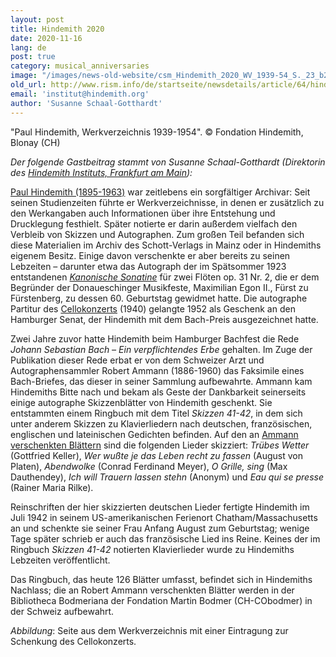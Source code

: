 ```yaml
---
layout: post
title: Hindemith 2020
date: 2020-11-16
lang: de
post: true
category: musical_anniversaries
image: "/images/news-old-website/csm_Hindemith_2020_WV_1939-54_S._23_b2062ac305.png"
old_url: http://www.rism.info/de/startseite/newsdetails/article/64/hindemith-2020.html
email: 'institut@hindemith.org'
author: 'Susanne Schaal-Gotthardt'
---
```


"Paul Hindemith, Werkverzeichnis 1939-1954". © Fondation Hindemith, Blonay (CH)

_Der folgende Gastbeitrag stammt von Susanne Schaal-Gotthardt (Direktorin des [Hindemith Instituts, Frankfurt am Main](https://www.hindemith.info/de/institut/)):_   
  
[Paul Hindemith (1895-1963)](https://opac.rism.info/search?author=Hindemith+Paul) war zeitlebens ein sorgfältiger Archivar: Seit seinen Studienzeiten führte er Werkverzeichnisse, in denen er zusätzlich zu den Werkangaben auch Informationen über ihre Entstehung und Drucklegung festhielt. Später notierte er darin außerdem vielfach den Verbleib von Skizzen und Autographen. Zum großen Teil befanden sich diese Materialien im Archiv des Schott-Verlags in Mainz oder in Hindemiths eigenem Besitz. Einige davon verschenkte er aber bereits zu seinen Lebzeiten – darunter etwa das Autograph der im Spätsommer 1923 entstandenen [_Kanonische Sonatine_](https://opac.rism.info/search?id=450036569&View=rism) für zwei Flöten op. 31 Nr. 2, die er dem Begründer der Donaueschinger Musikfeste, Maximilian Egon II., Fürst zu Fürstenberg, zu dessen 60. Geburtstag gewidmet hatte. Die autographe Partitur des [Cellokonzerts](https://opac.rism.info/search?id=450035874&View=rism) (1940) gelangte 1952 als Geschenk an den Hamburger Senat, der Hindemith mit dem Bach-Preis ausgezeichnet hatte.

Zwei Jahre zuvor hatte Hindemith beim Hamburger Bachfest die Rede _Johann Sebastian Bach – Ein verpflichtendes Erbe_ gehalten. Im Zuge der Publikation dieser Rede erbat er von dem Schweizer Arzt und Autographensammler Robert Ammann (1886-1960) das Faksimile eines Bach-Briefes, das dieser in seiner Sammlung aufbewahrte. Ammann kam Hindemiths Bitte nach und bekam als Geste der Dankbarkeit seinerseits einige autographe Skizzenblätter von Hindemith geschenkt. Sie entstammten einem Ringbuch mit dem Titel _Skizzen 41-42_, in dem sich unter anderem Skizzen zu Klavierliedern nach deutschen, französischen, englischen und lateinischen Gedichten befinden. Auf den an [Ammann verschenkten Blättern](https://opac.rism.info/search?id=400090340&View=rism) sind die folgenden Lieder skizziert: _Trübes Wetter_ (Gottfried Keller), _Wer wußte je das Leben recht zu fassen_ (August von Platen), _Abendwolke_ (Conrad Ferdinand Meyer), _O Grille, sing_ (Max Dauthendey), _Ich will Trauern lassen stehn_ (Anonym) und _Eau qui se presse_ (Rainer Maria Rilke).   
  
Reinschriften der hier skizzierten deutschen Lieder fertigte Hindemith im Juli 1942 in seinem US-amerikanischen Ferienort Chatham/Massachusetts an und schenkte sie seiner Frau Anfang August zum Geburtstag; wenige Tage später schrieb er auch das französische Lied ins Reine. Keines der im Ringbuch _Skizzen 41-42_ notierten Klavierlieder wurde zu Hindemiths Lebzeiten veröffentlicht.   
  
Das Ringbuch, das heute 126 Blätter umfasst, befindet sich in Hindemiths Nachlass; die an Robert Ammann verschenkten Blätter werden in der Bibliotheca Bodmeriana der Fondation Martin Bodmer (CH-CObodmer) in der Schweiz aufbewahrt.

_Abbildung_: Seite aus dem Werkverzeichnis mit einer Eintragung zur Schenkung des Cellokonzerts.
